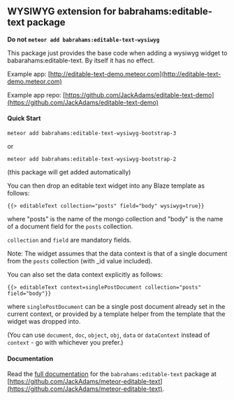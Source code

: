WYSIWYG extension for babrahams:editable-text package
-----------------------------------------------------

__Do not `meteor add babrahams:editable-text-wysiwyg`__

This package just provides the base code when adding a wysiwyg widget to babarahams:editable-text. By itself it has no effect.

Example app: [http://editable-text-demo.meteor.com](http://editable-text-demo.meteor.com)

Example app repo: [https://github.com/JackAdams/editable-text-demo](https://github.com/JackAdams/editable-text-demo)

#### Quick Start

	meteor add babrahams:editable-text-wysiwyg-bootstrap-3
	
or

    meteor add babrahams:editable-text-wysiwyg-bootstrap-2
	
(this package will get added automatically)

You can then drop an editable text widget into any Blaze template as follows:

	{{> editableText collection="posts" field="body" wysiwyg=true}}
	
where "posts" is the name of the mongo collection and "body" is the name of a document field for the `posts` collection.

`collection` and `field` are mandatory fields.

Note: The widget assumes that the data context is that of a single document from the `posts` collection (with _id value included).

You can also set the data context explicitly as follows:

    {{> editableText context=singlePostDocument collection="posts" field="body"}}

where `singlePostDocument` can be a single post document already set in the current context, or provided by a template helper from the template that the widget was dropped into.

(You can use `document`, `doc`, `object`, `obj`, `data` or `dataContext` instead of `context` - go with whichever you prefer.)

#### Documentation

Read the [full documentation](https://github.com/JackAdams/meteor-editable-text#editable-text-for-meteor) for the `babrahams:editable-text` package at [https://github.com/JackAdams/meteor-editable-text](https://github.com/JackAdams/meteor-editable-text).